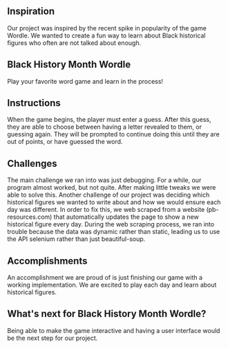 ## Inspiration
Our project was inspired by the recent spike in popularity of the game Wordle. We wanted to create a fun way to learn about Black historical figures who often are not talked about enough. 

## Black History Month Wordle
Play your favorite word game and learn in the process!

## Instructions
When the game begins, the player must enter a guess. After this guess, they are able to choose between having a letter revealed to them, or guessing again. They will be prompted to continue doing this until they are out of points, or have guessed the word. 

## Challenges
The main challenge we ran into was just debugging. For a while, our program almost worked, but not quite. After making little tweaks we were able to solve this. Another challenge of our project was deciding which historical figures we wanted to write about and how we would ensure each day was different. In order to fix this, we web scraped from a website (pb-resources.com) that automatically updates the page to show a new historical figure every day. During the web scraping process, we ran into trouble because the data was dynamic rather than static, leading us to use the API selenium rather than just beautiful-soup.

## Accomplishments
An accomplishment we are proud of is just finishing our game with a working implementation. We are excited to play each day and learn about historical figures.

## What's next for Black History Month Wordle? 
Being able to make the game interactive and having a user interface would be the next step for our project. 
